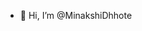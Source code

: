 - 👋 Hi, I’m @MinakshiDhhote


<!---
MinakshiDhhote/MinakshiDhhote is a ✨ special ✨ repository because its `README.md` (this file) appears on your GitHub profile.
You can click the Preview link to take a look at your changes.
--->
